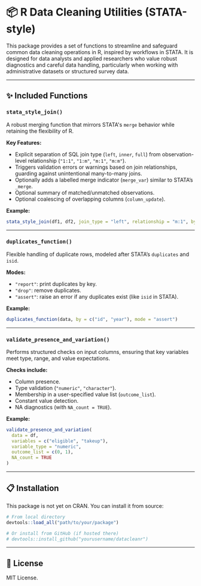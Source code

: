 # 📦 R Data Cleaning Utilities (STATA-style)

This package provides a set of functions to streamline and safeguard common data cleaning operations in R, inspired by workflows in STATA. It is designed for data analysts and applied researchers who value robust diagnostics and careful data handling, particularly when working with administrative datasets or structured survey data.

---

## ✨ Included Functions

### `stata_style_join()`

A robust merging function that mirrors STATA's `merge` behavior while retaining the flexibility of R.

**Key Features:**
- Explicit separation of SQL join type (`left`, `inner`, `full`) from observation-level relationship (`"1:1"`, `"1:m"`, `"m:1"`, `"m:m"`).
- Triggers validation errors or warnings based on join relationships, guarding against unintentional many-to-many joins.
- Optionally adds a labelled merge indicator (`merge_var`) similar to STATA’s `_merge`.
- Optional summary of matched/unmatched observations.
- Optional coalescing of overlapping columns (`column_update`).

**Example:**
```r
stata_style_join(df1, df2, join_type = "left", relationship = "m:1", by = "id")
```

---

### `duplicates_function()`

Flexible handling of duplicate rows, modeled after STATA’s `duplicates` and `isid`.

**Modes:**
- `"report"`: print duplicates by key.
- `"drop"`: remove duplicates.
- `"assert"`: raise an error if any duplicates exist (like `isid` in STATA).

**Example:**
```r
duplicates_function(data, by = c("id", "year"), mode = "assert")
```

---

### `validate_presence_and_variation()`

Performs structured checks on input columns, ensuring that key variables meet type, range, and value expectations.

**Checks include:**
- Column presence.
- Type validation (`"numeric"`, `"character"`).
- Membership in a user-specified value list (`outcome_list`).
- Constant value detection.
- NA diagnostics (with `NA_count = TRUE`).

**Example:**
```r
validate_presence_and_variation(
  data = df,
  variables = c("eligible", "takeup"),
  variable_type = "numeric",
  outcome_list = c(0, 1),
  NA_count = TRUE
)
```

---

## 📋 Installation

This package is not yet on CRAN. You can install it from source:

```r
# From local directory
devtools::load_all("path/to/your/package")

# Or install from GitHub (if hosted there)
# devtools::install_github("yourusername/datacleanr")
```

---

## 📄 License

MIT License.
